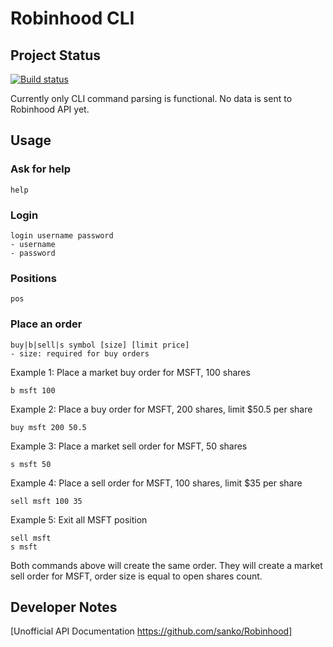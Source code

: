 # Robinhood CLI

## Project Status

[![Build status](https://ci.appveyor.com/api/projects/status/hed8j6vdhog1d9al/branch/master?svg=true)](https://ci.appveyor.com/project/adriangodong/robinhood-cli-9hirg/branch/master)

Currently only CLI command parsing is functional. No data is sent to Robinhood API yet.

## Usage

### Ask for help

    help

### Login

    login username password
    - username
    - password

### Positions

    pos

### Place an order

    buy|b|sell|s symbol [size] [limit price]
    - size: required for buy orders

Example 1: Place a market buy order for MSFT, 100 shares

    b msft 100

Example 2: Place a buy order for MSFT, 200 shares, limit $50.5 per share

    buy msft 200 50.5

Example 3: Place a market sell order for MSFT, 50 shares

    s msft 50

Example 4: Place a sell order for MSFT, 100 shares, limit $35 per share

    sell msft 100 35

Example 5: Exit all MSFT position

    sell msft
    s msft

Both commands above will create the same order.
They will create a market sell order for MSFT, order size is equal to open shares count.

## Developer Notes

[Unofficial API Documentation https://github.com/sanko/Robinhood]
